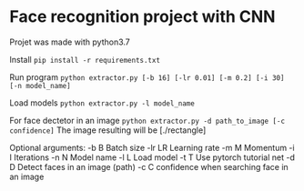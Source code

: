 Face recognition project with CNN
=================================

Projet was made with python3.7

Install
`pip install -r requirements.txt`

Run program
`python extractor.py [-b 16] [-lr 0.01] [-m 0.2] [-i 30] [-n model_name]`

Load models
`python extractor.py -l model_name`

For face dectetor in an image
`python extractor.py -d path_to_image [-c confidence]`
The image resulting will be [./rectangle]

Optional arguments:
  -b B        Batch size
  -lr LR      Learning rate
  -m M        Momentum
  -i I        Iterations
  -n N        Model name
  -l L        Load model
  -t T        Use pytorch tutorial net
  -d D        Detect faces in an image (path)
  -c C        confidence when searching face in an image
